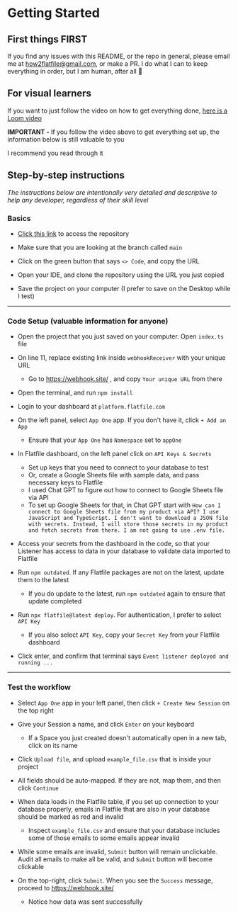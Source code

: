 # Getting Started

## First things FIRST

If you find any issues with this README, or the repo in general, please email me at how2flatfile@gmail.com, or make a PR. I do what I can to keep everything in order, but I am human, after all 🙂

## For visual learners

If you want to just follow the video on how to get everything done, [here is a Loom video](https://www.loom.com/share/febf39c256cf4870876159502dae5a00?sid=6df322a5-42f7-4f5a-8e1d-2bc701ff0aca)

**IMPORTANT -** If you follow the video above to get everything set up, the information below is still valuable to you

I recommend you read through it

## Step-by-step instructions

*The instructions below are intentionally very detailed and descriptive to help any developer, regardless of their skill level*


### Basics
- [Click this link](https://github.com/how2flatfile/validate-flatfile-data-against-external-database.git) to access the repository

- Make sure that you are looking at the branch called `main`  

- Click on the green button that says `<> Code`, and copy the URL  

- Open your IDE, and clone the repository using the URL you just copied  

- Save the project on your computer (I prefer to save on the Desktop while I test)  

_________________________________________________
### Code Setup (valuable information for anyone)
- Open the project that you just saved on your computer. Open `index.ts` file

- On line 11, replace existing link inside `webhookReceiver` with your unique URL
  - Go to https://webhook.site/ , and copy `Your unique URL` from there

- Open the terminal, and run `npm install`

- Login to your dashboard at `platform.flatfile.com`

- On the left panel, select `App One` app. If you don't have it, click `+ Add an App`
  - Ensure that your `App One` has `Namespace` set to `appOne`

- In Flatfile dashboard, on the left panel click on `API Keys & Secrets`
  - Set up keys that you need to connect to your database to test
  - Or, create a Google Sheets file with sample data, and pass necessary keys to Flatfile
  - I used Chat GPT to figure out how to connect to Google Sheets file via API 
  - To set up Google Sheets for that, in Chat GPT start with `How can I connect to Google Sheets file from my product via API? I use JavaScript and TypeScript. I don't want to download a JSON file with secrets. Instead, I will store those secrets in my product and fetch secrets from there. I am not going to use .env file.`

- Access your secrets from the dashboard in the code, so that your Listener has access to data in your database to validate data imported to Flatfile

- Run `npm outdated`. If any Flatfile packages are not on the latest, update them to the latest
  - If you do update to the latest, run `npm outdated` again to ensure that update completed

- Run `npx flatfile@latest deploy`. For authentication, I prefer to select `API Key`
  - If you also select `API Key`, copy your `Secret Key` from your Flatfile dashboard

- Click enter, and confirm that terminal says `Event listener deployed and running ...`

_________________________________________________
### Test the workflow

- Select `App One` app in your left panel, then click `+ Create New Session` on the top right

- Give your Session a name, and click `Enter` on your keyboard
  - If a Space you just created doesn't automatically open in a new tab, click on its name

- Click `Upload file`, and upload `example_file.csv` that is inside your project

- All fields should be auto-mapped. If they are not, map them, and then click `Continue`

- When data loads in the Flatfile table, if you set up connection to your database properly, emails in Flatfile that are also in your database should be marked as red and invalid
  - Inspect `example_file.csv` and ensure that your database includes some of those emails to some emails appear invalid

- While some emails are invalid, `Submit` button will remain unclickable. Audit all emails to make all be valid, and `Submit` button will become clickable

- On the top-right, click `Submit`. When you see the `Success` message, proceed to https://webhook.site/ 
  - Notice how data was sent successfully